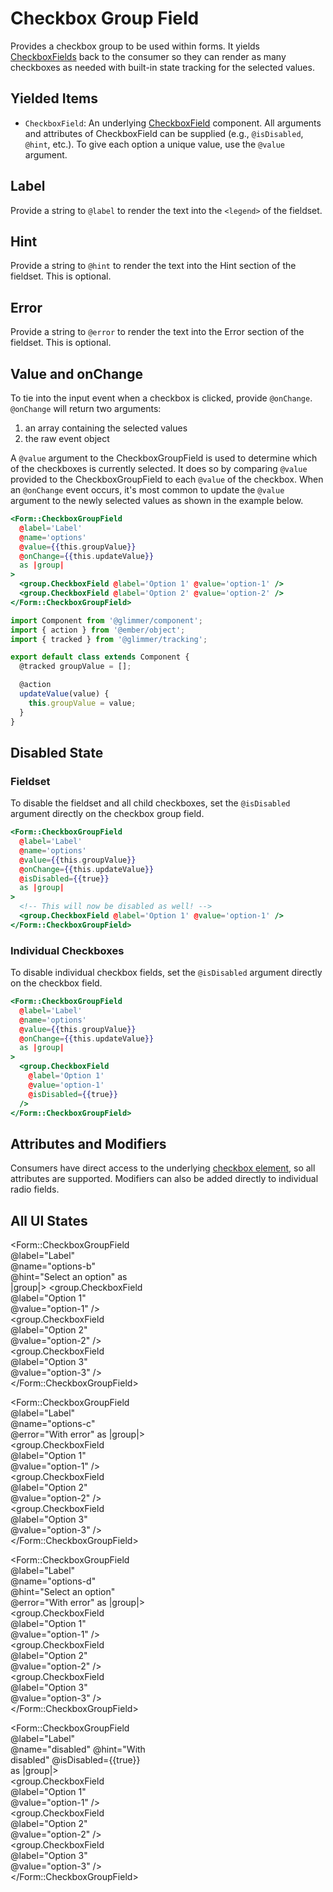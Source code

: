 # Checkbox Group Field

Provides a checkbox group to be used within forms. It yields [CheckboxFields](./checkbox-field) back to the consumer so they can render as many checkboxes as needed with built-in state tracking for the selected values.

## Yielded Items

- `CheckboxField`: An underlying [CheckboxField](./checkbox-field) component. All arguments and attributes of CheckboxField can be supplied (e.g., `@isDisabled`, `@hint`, etc.). To give each option a unique value, use the `@value` argument.

## Label

Provide a string to `@label` to render the text into the `<legend>` of the fieldset.

## Hint

Provide a string to `@hint` to render the text into the Hint section of the fieldset. This is optional.

## Error

Provide a string to `@error` to render the text into the Error section of the fieldset. This is optional.

## Value and onChange

To tie into the input event when a checkbox is clicked, provide `@onChange`. `@onChange` will return two arguments:

1. an array containing the selected values
2. the raw event object

A `@value` argument to the CheckboxGroupField is used to determine which of the checkboxes is currently selected. It does so by comparing `@value` provided to the CheckboxGroupField to each `@value` of the checkbox. When an `@onChange` event occurs, it's most common to update the `@value` argument to the newly selected values as shown in the example below.

```hbs
<Form::CheckboxGroupField
  @label='Label'
  @name='options'
  @value={{this.groupValue}}
  @onChange={{this.updateValue}}
  as |group|
>
  <group.CheckboxField @label='Option 1' @value='option-1' />
  <group.CheckboxField @label='Option 2' @value='option-2' />
</Form::CheckboxGroupField>
```

```js
import Component from '@glimmer/component';
import { action } from '@ember/object';
import { tracked } from '@glimmer/tracking';

export default class extends Component {
  @tracked groupValue = [];

  @action
  updateValue(value) {
    this.groupValue = value;
  }
}
```

## Disabled State

### Fieldset

To disable the fieldset and all child checkboxes, set the `@isDisabled` argument directly on the checkbox group field.

```hbs
<Form::CheckboxGroupField
  @label='Label'
  @name='options'
  @value={{this.groupValue}}
  @onChange={{this.updateValue}}
  @isDisabled={{true}}
  as |group|
>
  <!-- This will now be disabled as well! -->
  <group.CheckboxField @label='Option 1' @value='option-1' />
</Form::CheckboxGroupField>
```

### Individual Checkboxes

To disable individual checkbox fields, set the `@isDisabled` argument directly on the checkbox field.

```hbs
<Form::CheckboxGroupField
  @label='Label'
  @name='options'
  @value={{this.groupValue}}
  @onChange={{this.updateValue}}
  as |group|
>
  <group.CheckboxField
    @label='Option 1'
    @value='option-1'
    @isDisabled={{true}}
  />
</Form::CheckboxGroupField>
```

## Attributes and Modifiers

Consumers have direct access to the underlying [checkbox element](https://developer.mozilla.org/en-US/docs/Web/HTML/Element/input/checkbox), so all attributes are supported. Modifiers can also be added directly to individual radio fields.

## All UI States

<div class="flex flex-col space-y-4" style="max-width: 14rem">
<Form::CheckboxGroupField
  @label='Label'
  @name='options-a'
  as |group|
>
  <group.CheckboxField @label='Option 1' @value='option-1' />
  <group.CheckboxField @label='Option 2' @value='option-2'/>
  <group.CheckboxField @label='Option 3' @value='option-3'/>
  <group.CheckboxField @label='Option 4' @value='option-4'/>
</Form::CheckboxGroupField>

<Form::CheckboxGroupField @label="Label" @name="options-b" @hint="Select an option" as |group|>
<group.CheckboxField @label="Option 1" @value="option-1" />
<group.CheckboxField @label="Option 2" @value="option-2" />
<group.CheckboxField @label="Option 3" @value="option-3" />
</Form::CheckboxGroupField>

<Form::CheckboxGroupField @label="Label" @name="options-c" @error="With error" as |group|>
<group.CheckboxField @label="Option 1" @value="option-1" />
<group.CheckboxField @label="Option 2" @value="option-2" />
<group.CheckboxField @label="Option 3" @value="option-3" />
</Form::CheckboxGroupField>

<Form::CheckboxGroupField @label="Label" @name="options-d" @hint="Select an option" @error="With error" as |group|>
<group.CheckboxField @label="Option 1" @value="option-1" />
<group.CheckboxField @label="Option 2" @value="option-2" />
<group.CheckboxField @label="Option 3" @value="option-3" />
</Form::CheckboxGroupField>

<Form::CheckboxGroupField @label="Label" @name="disabled" @hint="With disabled" @isDisabled={{true}} as |group|>
<group.CheckboxField @label="Option 1" @value="option-1" />
<group.CheckboxField @label="Option 2" @value="option-2" />
<group.CheckboxField @label="Option 3" @value="option-3" />
</Form::CheckboxGroupField>

</div>
